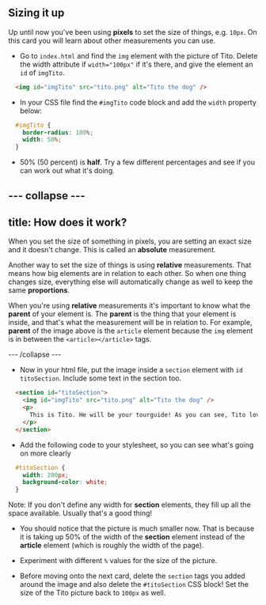## Sizing it up

Up until now you've been using **pixels** to set the size of things, e.g. `10px`. On this card you will learn about other measurements you can use.

+ Go to `index.html` and find the `img` element with the picture of Tito. Delete the width attribute if `width="100px"` if it's there, and give the element an `id` of `imgTito`.

```html
  <img id="imgTito" src="tito.png" alt="Tito the dog" />
``` 

+ In your CSS file find the `#imgTito` code block and add the `width` property below:

```css
  #imgTito {
    border-radius: 100%;
    width: 50%;
  }
```

+ 50% (50 percent) is **half**. Try a few different percentages and see if you can work out what it's doing.

--- collapse ---
---
title: How does it work?
---

When you set the size of something in pixels, you are setting an exact size and it doesn't change. This is called an **absolute** measurement. 

Another way to set the size of things is using **relative** measurements. That means how big elements are in relation to each other. So when one thing changes size, everything else will automatically change as well to keep the same **proportions**. 

When you're using **relative** measurements it's important to know what the **parent** of your element is. The **parent** is the thing that your element is inside, and that's what the measurement will be in relation to. For example, **parent** of the image above is the `article` element because the `img` element is in between the `<article></article>` tags.

--- /collapse ---

+ Now in your html file, put the image inside a `section` element with `id` `titoSection`. Include some text in the section too. 

```html
  <section id="titoSection">
    <img id="imgTito" src="tito.png" alt="Tito the dog" />  		
    <p>
      This is Tito. He will be your tourguide! As you can see, Tito loves CoderDojo.
    </p>
  </section>
```

+ Add the following code to your stylesheet, so you can see what's going on more clearly

```css
  #titoSection {
    width: 200px;
    background-color: white;
  }
```

Note: If you don't define any width for **section** elements, they fill up all the space available. Usually that's a good thing!

+ You should notice that the picture is much smaller now. That is because it is taking up 50% of the width of the **section** element instead of the **article** element \(which is roughly the width of the page\).

+ Experiment with different `%` values for the size of the picture.

+ Before moving onto the next card, delete the `section` tags you added around the image and also delete the `#titoSection` CSS block! Set the size of the Tito picture back to `100px` as well.

